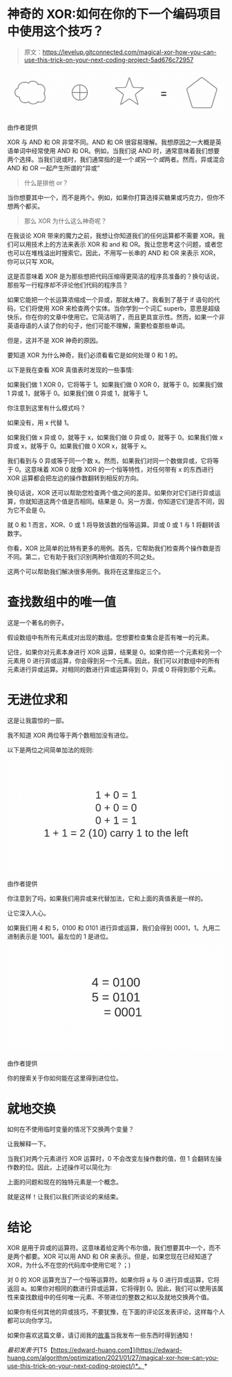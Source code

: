 # 神奇的 XOR:如何在你的下一个编码项目中使用这个技巧？

> 原文：<https://levelup.gitconnected.com/magical-xor-how-you-can-use-this-trick-on-your-next-coding-project-5ad676c72957>

![](img/2ee2cbcb6678edb2c5694d465ebcc1df.png)

由作者提供

XOR 与 AND 和 OR 非常不同。AND 和 OR 很容易理解。我想原因之一大概是英语单词中经常使用 AND 和 OR。例如，当我们说 AND 时，通常意味着我们想要两个选择。当我们说或时，我们通常指的是一个*或*另一个*或*两者。然而，异或混合 AND 和 OR 一起产生所谓的“异或”

> 什么是排他 or？

当你想要其中一个，而不是两个。例如，如果你打算选择买糖果或巧克力，但你不想两个都买。

> 那么 XOR 为什么这么神奇呢？

在我谈论 XOR 带来的魔力之前，我想让你知道我们的任何运算都不需要 XOR。我们可以用技术上的方法来表示 XOR 和 and 和 OR。我让您思考这个问题，或者您也可以在堆栈溢出时搜索它。因此，不用写一长串的 AND 和 OR 来表示 XOR，你可以只写 XOR。

这是否意味着 XOR 是为那些想把代码压缩得更简洁的程序员准备的？换句话说，那些写一行程序却不评论他们代码的程序员？

如果它能把一个长运算浓缩成一个异或，那就太棒了。我看到了基于 if 语句的代码，它们将使用 XOR 来检查两个实体。当你学到一个词汇 superb，意思是超级快乐，你在你的文章中使用它。它简洁明了，而且更具宣示性。然而，如果一个非英语母语的人读了你的句子，他们可能不理解，需要检查那些单词。

但是，这并不是 XOR 神奇的原因。

要知道 XOR 为什么神奇，我们必须看看它是如何处理 0 和 1 的。

以下是我在查看 XOR 真值表时发现的一些事情:

如果我们做 1 XOR 0，它将等于 1。如果我们做 0 XOR 0，就等于 0。如果我们做 1 异或 1，就等于 0。如果我们做 0 异或 1，就等于 1。

你注意到这里有什么模式吗？

如果没有，用 x 代替 1。

如果我们做 x 异或 0，就等于 x，如果我们做 0 异或 0，就等于 0。如果我们做 x 异或 x，就等于 0。如果我们做 0 XOR x，就等于 x。

我们看到与 0 异或等于同一个数 x。然而，如果我们对同一个数做异或，它将等于 0。这意味着 XOR 0 就像 XOR 的一个恒等特性，对任何带有 x 的东西进行 XOR 运算都会把左边的操作数翻转到相反的方向。

换句话说，XOR 还可以帮助您检查两个值之间的差异。如果你对它们进行异或运算，你就知道这两个值是否相同。结果是 0。另一方面，你知道它们是否不同，因为它不会是 0。

就 0 和 1 而言，XOR、0 或 1 将导致该数的恒等运算。异或 0 或 1 与 1 将翻转该数字。

你看，XOR 比简单的比特有更多的用例。首先，它帮助我们检查两个操作数是否不同。第二，它有助于我们识别两种价值观的不同之处。

这两个可以帮助我们解决很多用例。我将在这里指定三个。

# 查找数组中的唯一值

这是一个著名的例子。

假设数组中有所有元素成对出现的数组。您想要检查集合是否有唯一的元素。

记住，如果你对元素本身进行 XOR 运算，结果是 0。如果你把一个元素和另一个元素用 0 进行异或运算，你会得到另一个元素。因此，我们可以对数组中的所有元素进行异或运算。对相同的数进行异或运算得到 0，异或 0 将得到那个元素。

# 无进位求和

这是让我震惊的一部。

我不知道 XOR 两位等于两个数相加没有进位。

以下是两位之间简单加法的规则:

![](img/7c3e67cb36c34e89d9c99ae5a98d8a3b.png)

由作者提供

你注意到了吗，如果我们用异或来代替加法，它和上面的真值表是一样的。

让它深入人心。

如果我们用 4 和 5，0100 和 0101 进行异或运算，我们会得到 0001，1。九用二进制表示是 1001。最左位的 1 是进位。

![](img/76750ee30f9dddba76f5ac95d5c04ee5.png)

由作者提供

你的搜索关于你如何能在这里得到进位位。

# 就地交换

如何在不使用临时变量的情况下交换两个变量？

让我解释一下。

当我们对两个元素进行 XOR 运算时，0 不会改变左操作数的值，但 1 会翻转左操作数的位。因此，上述操作可以简化为:

上面的问题和现在的独特元素是一个概念。

就是这样！让我们以我们所谈论的来结束。

# 结论

XOR 是用于异或的运算符。这意味着给定两个布尔值，我们想要其中一个，而不是两个都要。XOR 可以用 AND 和 OR 来表示。但是，如果您现在已经知道了 XOR，为什么不在您的代码库中使用它呢？；)

对 0 的 XOR 运算充当了一个恒等运算符。如果你将 a 与 0 进行异或运算，它将返回 a。如果你对相同的数进行异或运算，它将得到 0。因此，我们可以使用该属性来查找数组中的任何唯一元素、不带进位的整数之和以及就地交换两个值。

如果你有任何其他的异或技巧，不要犹豫，在下面的评论区发表评论，这样每个人都可以向你学习。

如果你喜欢这篇文章，请订阅我的[故事](https://edwardgunawan880.medium.com/about)当我发布一些东西时得到通知！

*最初发表于*[T5【https://edward-huang.com】](https://edward-huang.com/algorithm/optimization/2021/01/27/magical-xor-how-can-you-use-this-trick-on-your-next-coding-project/)*。*